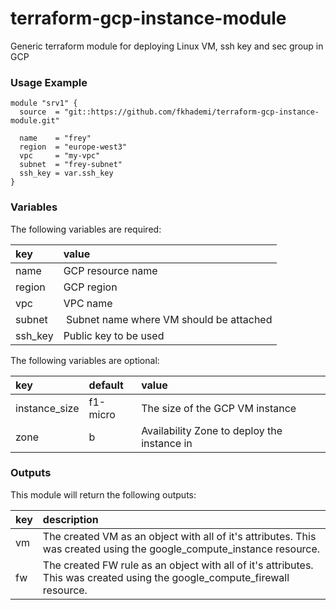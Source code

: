 # terraform-gcp-instance-module
Generic terraform module for deploying Linux VM, ssh key and sec group in GCP

### Usage Example
```
module "srv1" {
  source  = "git::https://github.com/fkhademi/terraform-gcp-instance-module.git"
  
  name    = "frey"
  region  = "europe-west3"
  vpc     = "my-vpc"
  subnet  = "frey-subnet"
  ssh_key = var.ssh_key
}
```

### Variables
The following variables are required:

key | value
:--- | :---
name | GCP resource name
region | GCP region
vpc | VPC name
subnet | Subnet name where VM should be attached
ssh_key | Public key to be used

The following variables are optional:

key | default | value 
:---|:---|:---
instance_size | f1-micro | The size of the GCP VM instance
zone | b | Availability Zone to deploy the instance in

### Outputs
This module will return the following outputs:

key | description
:---|:---
vm | The created VM as an object with all of it's attributes. This was created using the google_compute_instance resource.
fw | The created FW rule as an object with all of it's attributes. This was created using the google_compute_firewall resource.